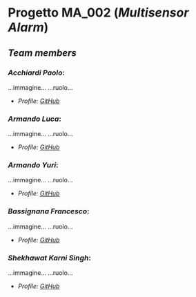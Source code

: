 # Progetto MA_002 (_Multisensor Alarm_)
## _Team members_

### ___Acchiardi Paolo___:
  ...immagine...
  ...ruolo...
  * _Profile: [GitHub](https://github.com/paoloacchiardi)_
### ___Armando Luca___:
  ...immagine...
  ...ruolo...
  * _Profile: [GitHub](https://github.com/0lucaarmando0)_
### ___Armando Yuri___:
  ...immagine...
  ...ruolo...
  * _Profile: [GitHub](https://github.com/yuriarmando)_
### ___Bassignana Francesco___:
  ...immagine...
  ...ruolo...
  * _Profile: [GitHub](https://github.com/francescoBassi2002)_
### ___Shekhawat Karni Singh___:
  ...immagine...
  ...ruolo...
  * _Profile: [GitHub](https://github.com/itzShekhawat)_
